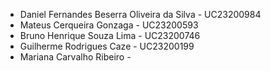 - Daniel Fernandes Beserra Oliveira da Silva - UC23200984
- Mateus Cerqueira Gonzaga - UC23200593
- Bruno Henrique Souza Lima - UC23200746
- Guilherme Rodrigues Caze - UC23200199
- Mariana Carvalho Ribeiro - 
